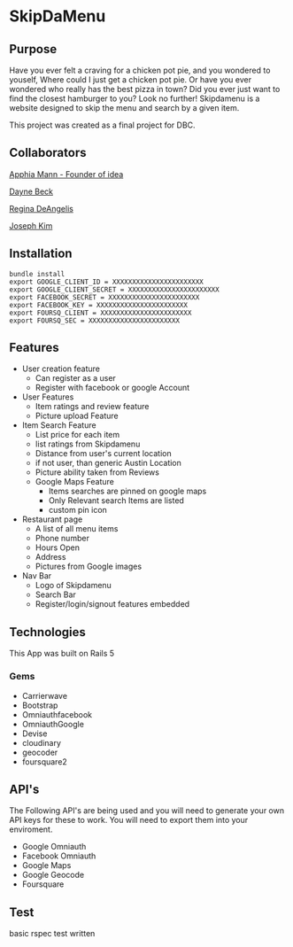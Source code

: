 # SkipDaMenu

## Purpose
Have you ever felt a craving for a chicken pot pie, and you wondered to youself, Where could I just get a chicken pot pie.  Or have you ever wondered who really has the best pizza in town?  Did you ever just want to find the closest hamburger to you?  Look no further!  Skipdamenu is a website designed to skip the menu and search by a given item.

This project was created as a final project for DBC.

## Collaborators
[Apphia Mann - Founder of idea](https://github.com/apphiamann)

[Dayne Beck](https://github.com/dbeck28)

[Regina DeAngelis](https://github.com/reginad1)

[Joseph Kim](https://github.com/josekim)

## Installation
```
bundle install
export GOOGLE_CLIENT_ID = XXXXXXXXXXXXXXXXXXXXXXX
export GOOGLE_CLIENT_SECRET = XXXXXXXXXXXXXXXXXXXXXXX
export FACEBOOK_SECRET = XXXXXXXXXXXXXXXXXXXXXXX
export FACEBOOK_KEY = XXXXXXXXXXXXXXXXXXXXXXX
export FOURSQ_CLIENT = XXXXXXXXXXXXXXXXXXXXXXX
export FOURSQ_SEC = XXXXXXXXXXXXXXXXXXXXXXX
```

## Features
- User creation feature
    + Can register as a user
    + Register with facebook or google Account
- User Features
    + Item ratings and review feature
    + Picture upload Feature
- Item Search Feature
    + List price for each item
    + list ratings from Skipdamenu
    + Distance from user's current location
    + if not user, than generic Austin Location
    + Picture ability taken from Reviews
    + Google Maps Feature
        * Items searches are pinned on google maps
        * Only Relevant search Items are listed
        * custom pin icon
- Restaurant page
    + A list of all menu items
    + Phone number
    + Hours Open
    + Address
    + Pictures from Google images
- Nav Bar
    + Logo of Skipdamenu
    + Search Bar
    + Register/login/signout features embedded

## Technologies
This App was built on Rails 5
### Gems
 * Carrierwave
 * Bootstrap
 * Omniauthfacebook
 * OmniauthGoogle
 * Devise
 * cloudinary
 * geocoder
 * foursquare2

## API's
The Following API's are being used and you will need to generate your own API keys for these to work.  You will need to export them into your enviroment.
* Google Omniauth
* Facebook Omniauth
* Google Maps
* Google Geocode
* Foursquare

## Test
basic rspec test written
